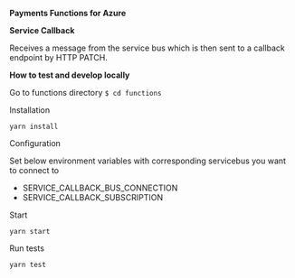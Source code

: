 **Payments Functions for Azure**

**Service Callback**

Receives a message from the service bus which is then sent to a callback endpoint by HTTP PATCH.

**How to test and develop locally**

Go to functions directory `$ cd functions`

Installation


`yarn install`

Configuration

Set below environment variables with corresponding servicebus you want to connect to

- SERVICE_CALLBACK_BUS_CONNECTION
- SERVICE_CALLBACK_SUBSCRIPTION

Start

`yarn start` 

Run tests

`yarn test`
